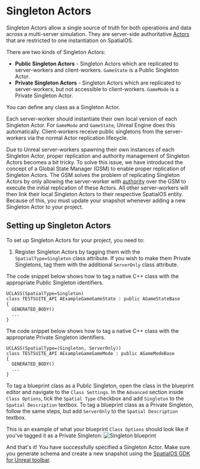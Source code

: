 # Singleton Actors

Singleton Actors allow a single source of truth for both operations and data across a multi-server simulation. They are server-side authoritative [Actors](https://docs.unrealengine.com/en-us/Programming/UnrealArchitecture/Actors) that are restricted to one instantiation on SpatialOS.

There are two kinds of Singleton Actors:

* **Public Singleton Actors** - Singleton Actors which are replicated to server-workers and client-workers. `GameState` is a Public Singleton Actor.
* **Private Singleton Actors** - Singleton Actors which are replicated to server-workers, but not accessible to client-workers. `GameMode` is a Private Singleton Actor.

You can define any class as a Singleton Actor.

Each server-worker should instantiate their own local version of each Singleton Actor. For `GameMode` and `GameState`, Unreal Engine does this automatically. Client-workers receive public singletons from the server-workers via the normal Actor replication lifecycle.

Due to Unreal server-workers spawning their own instances of each Singleton Actor, proper replication and authority management of Singleton Actors becomes a bit tricky. To solve this issue, we have introduced the concept of a Global State Manager (GSM) to enable proper replication of Singleton Actors. The GSM solves the problem of replicating Singleton Actors by only allowing the server-worker with [authority](https://docs.improbable.io/reference/latest/shared/glossary#read-and-write-access-authority) over the GSM to execute the initial replication of these Actors. All other server-workers will then link their local Singleton Actors to their respective SpatialOS entity. Because of this, you must update your snapshot whenever adding a new Singleton Actor to your project.

## Setting up Singleton Actors

To set up Singleton Actors for your project, you need to:

1. Register Singleton Actors by tagging them with the `SpatialType=Singleton` class attribute. If you wish to make them Private Singletons, tag them with the additional `ServerOnly` class attribute.

The code snippet below shows how to tag a native C++ class with the appropriate Public Singleton identifiers.

```
UCLASS(SpatialType=Singleton)
class TESTSUITE_API AExampleGameGameState : public AGameStateBase
{
  GENERATED_BODY()
  ...
}
```

The code snippet below shows how to tag a native C++ class with the appropriate Private Singleton identifiers.

```
UCLASS(SpatialType=(Singleton, ServerOnly))
class TESTSUITE_API AExampleGameGameMode : public AGameModeBase
{
  GENERATED_BODY()
  ...
}
```

To tag a blueprint class as a Public Singleton, open the class in the blueprint editor and navigate to the `Class Settings`. In the `Advanced` section inside `Class Options`, tick the `Spatial Type` checkbox and add `Singleton` to the `Spatial Description` textbox. To tag a blueprint class as a Private Singleton, follow the same steps, but add `ServerOnly` to the `Spatial Description` textbox.

This is an example of what your blueprint `Class Options` should look like if you've tagged it as a Private Singleton:
![Singleton blueprint]({{assetRoot}}assets/screen-grabs/blueprint_singleton.png)

And that's it! You have successfully specified a Singleton Actor. Make sure you generate schema and create a new snapshot using the [SpatialOS GDK for Unreal toolbar]({{urlRoot}}/content/toolbar).

